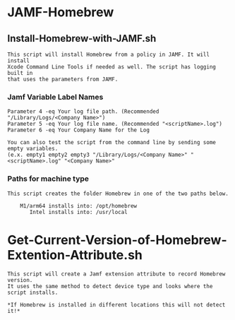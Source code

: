 # JAMF-Homebrew

## Install-Homebrew-with-JAMF.sh
	This script will install Homebrew from a policy in JAMF. It will install
	Xcode Command Line Tools if needed as well. The script has logging built in
	that uses the parameters from JAMF.
	
	
###	Jamf Variable Label Names

	Parameter 4 -eq Your log file path. (Recommended "/Library/Logs/<Company Name>")
	Parameter 5 -eq Your log file name. (Recommended "<scriptName>.log")
	Parameter 6 -eq Your Company Name for the Log
	
	You can also test the script from the command line by sending some empty variables.
	(e.x. empty1 empty2 empty3 "/Library/Logs/<Company Name>" "<scriptName>.log" "<Company Name>"
	
	
### Paths for machine type

	This script creates the folder Homebrew in one of the two paths below.
	
		M1/arm64 installs into: /opt/homebrew
		   Intel installs into: /usr/local
		


# Get-Current-Version-of-Homebrew-Extention-Attribute.sh
	This script will create a Jamf extension attribute to record Homebrew version.
	It uses the same method to detect device type and looks where the script installs.
	
	*If Homebrew is installed in different locations this will not detect it!*